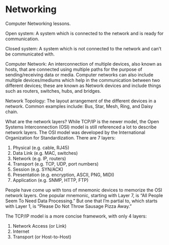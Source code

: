 # Networking
Computer Networking lessons.

Open system:
A system which is connected to the network and is ready for communication. 

Closed system: 
A system which is not connected to the network and can’t be communicated with. 

Computer Network: 
An interconnection of multiple devices, also known as hosts, that are connected using multiple paths for the purpose of sending/receiving data or media. Computer networks can also include multiple devices/mediums which help in the communication between two different devices; these are known as Network devices and include things such as routers, switches, hubs, and bridges. 

Network Topology:
The layout arrangement of the different devices in a network. Common examples include: Bus, Star, Mesh, Ring, and Daisy chain. 
 
What are the network layers?
While TCP/IP is the newer model, the Open Systems Interconnection (OSI) model is still referenced a lot to describe network layers. The OSI model was developed by the International Organization for Standardization. There are 7 layers:

1. Physical (e.g. cable, RJ45)
2. Data Link (e.g. MAC, switches)
3. Network (e.g. IP, routers)
4. Transport (e.g. TCP, UDP, port numbers)
5. Session (e.g. SYN/ACK)
6. Presentation (e.g. encryption, ASCII, PNG, MIDI)
7. Application (e.g. SNMP, HTTP, FTP)

People have come up with tons of mnemonic devices to memorize the OSI network layers. One popular mnemonic, starting with Layer 7, is “All People Seem To Need Data Processing.” But one that I’m partial to, which starts with Layer 1, is “Please Do Not Throw Sausage Pizza Away.”

The TCP/IP model is a more concise framework, with only 4 layers:

1. Network Access (or Link)
2. Internet
3. Transport (or Host-to-Host)